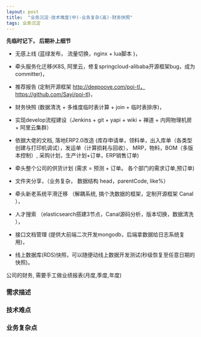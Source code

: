 ```yaml
---
layout: post
title:  "业务沉淀-技术难度(中)-业务复杂(高)-财务快照"
tags: 业务沉淀
---
```


**先临时记下， 后期补上细节**

- 无感上线 (蓝绿发布， 流量切换，nginx + lua脚本 )， 

- 牵头服务化迁移(K8S, 阿里云，修复springcloud-alibaba开源框架bug，成为committer)，
 
- 推荐报告 (定制开源框架 http://deepoove.com/poi-tl， https://github.com/Sayi/poi-tl)， 

- 财务快照 (数据清洗 + 多维度临时表计算 + join + 临时表排序)，

- 实现develop流程建设（Jenkins + git + yapi + wiki + 禅道 + 内网物理机房 + 阿里云集群）

- 依据大佬的文档, 落地ERP2.0改造 (库存申请单，领料单，出入库单（各类型创建与打印机调试），发运单（计算损耗与回收）， MRP，物料，BOM（多版本控制）, 采购计划，生产计划+订单，ERP销售订单)

- 牵头整个公司的供货计划 (需求 = 预测 + 订单。 各个部门的需求订单,预订单)

- 文件夹分享，（业务复杂， 数据结构 head，parentCode, like%）

- 牵头新老系统平滑迁移 （解耦系统, 搞个洗数据的框架，定制开源框架 Canal ），

- 人才搜索 （elasticsearch搭建3节点，Canal源码分析，版本切换，数据清洗 ），

- 接口文档管理 (提供大前端二次开发mongodb，后端拿数据给日志系统复用)， 

- 线上数据库(RDS)快照，可以随便动线上数据开发测试(秒级恢复至任意日期的快照)。


公司的财务, 需要手工做业绩报表(月度,季度,年度) 


### 需求描述


### 技术难点

### 业务复杂点


